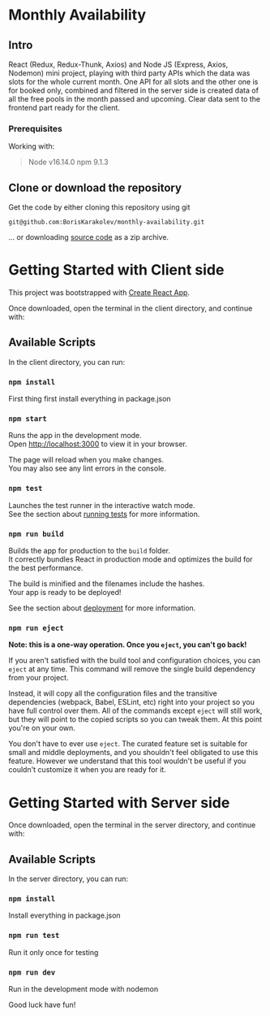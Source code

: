 # Monthly Availability

## Intro

React (Redux, Redux-Thunk, Axios) and Node JS (Express, Axios, Nodemon) mini project, playing with third party APIs which the data was slots for the whole current month. One API for all slots and the other one is for booked only, combined and filtered in the server side is created data of all the free pools in the month passed and upcoming. Clear data sent to the frontend part ready for the client.

### Prerequisites

Working with:
> Node v16.14.0
> npm 9.1.3


## Clone or download the repository

Get the code by either cloning this repository using git

```
git@github.com:BorisKarakolev/monthly-availability.git
```

... or downloading <a href='https://github.com/BorisKarakolev/monthly-availability/archive/refs/heads/master.zip' target='_blank'>source code</a> as a zip archive.

# Getting Started with Client side

This project was bootstrapped with [Create React App](https://github.com/facebook/create-react-app).

Once downloaded, open the terminal in the client directory, and continue with:

## Available Scripts

In the client directory, you can run:

### `npm install`

First thing first install everything in package.json

### `npm start`

Runs the app in the development mode.\
Open [http://localhost:3000](http://localhost:3000) to view it in your browser.

The page will reload when you make changes.\
You may also see any lint errors in the console.

### `npm test`

Launches the test runner in the interactive watch mode.\
See the section about [running tests](https://facebook.github.io/create-react-app/docs/running-tests) for more information.

### `npm run build`

Builds the app for production to the `build` folder.\
It correctly bundles React in production mode and optimizes the build for the best performance.

The build is minified and the filenames include the hashes.\
Your app is ready to be deployed!

See the section about [deployment](https://facebook.github.io/create-react-app/docs/deployment) for more information.

### `npm run eject`

**Note: this is a one-way operation. Once you `eject`, you can't go back!**

If you aren't satisfied with the build tool and configuration choices, you can `eject` at any time. This command will remove the single build dependency from your project.

Instead, it will copy all the configuration files and the transitive dependencies (webpack, Babel, ESLint, etc) right into your project so you have full control over them. All of the commands except `eject` will still work, but they will point to the copied scripts so you can tweak them. At this point you're on your own.

You don't have to ever use `eject`. The curated feature set is suitable for small and middle deployments, and you shouldn't feel obligated to use this feature. However we understand that this tool wouldn't be useful if you couldn't customize it when you are ready for it.

# Getting Started with Server side

Once downloaded, open the terminal in the server directory, and continue with:

## Available Scripts

In the server directory, you can run:

### `npm install`

Install everything in package.json

### `npm run test`

Run it only once for testing

### `npm run dev`

Run in the development mode with nodemon

Good luck have fun!


